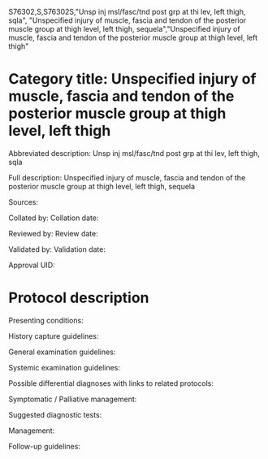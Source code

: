 S76302,S,S76302S,"Unsp inj msl/fasc/tnd post grp at thi lev, left thigh, sqla", "Unspecified injury of muscle, fascia and tendon of the posterior muscle group at thigh level, left thigh, sequela","Unspecified injury of muscle, fascia and tendon of the posterior muscle group at thigh level, left thigh"
# Category title: Unspecified injury of muscle, fascia and tendon of the posterior muscle group at thigh level, left thigh

Abbreviated description: Unsp inj msl/fasc/tnd post grp at thi lev, left thigh, sqla

Full description: Unspecified injury of muscle, fascia and tendon of the posterior muscle group at thigh level, left thigh, sequela

Sources:

Collated by:
Collation date:

Reviewed by:
Review date:

Validated by:
Validation date:

Approval UID:

# Protocol description

Presenting conditions:

History capture guidelines:

General examination guidelines:

Systemic examination guidelines:

Possible differential diagnoses with links to related protocols:

Symptomatic / Palliative management:

Suggested diagnostic tests:

Management:

Follow-up guidelines:
